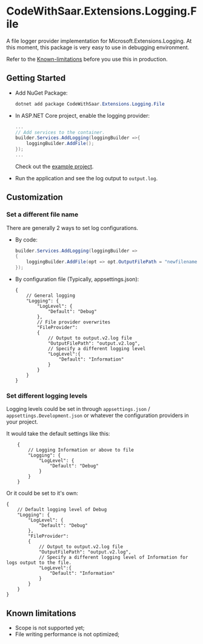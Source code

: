 # CodeWithSaar.Extensions.Logging.File

A file logger provider implementation for Microsoft.Extensions.Logging. At this moment, this package is very easy to use in debugging environment.

Refer to the [Known-limitations](#Known-limitations) before you use this in production.

## Getting Started

* Add NuGet Package:

    ```csharp
    dotnet add package CodeWithSaar.Extensions.Logging.File
    ```

* In ASP.NET Core project, enable the logging provider:

    ```csharp
    ...
    // Add services to the container.
    builder.Services.AddLogging(loggingBuilder =>{
        loggingBuilder.AddFile();
    });
    ...
    ```

    Check out the [example project](../examples/WebAPIExample/).

* Run the application and see the log output to `output.log`.

## Customization

### Set a different file name

There are generally 2 ways to set log configurations.

* By code:

    ```csharp
    builder.Services.AddLogging(loggingBuilder =>
    {
        loggingBuilder.AddFile(opt => opt.OutputFilePath = "newfilename.log");
    });
    ```

* By configuration file (Typically, appsettings.json):

    ```jsonc
    {
        // General logging
        "Logging": {
            "LogLevel": {
                "Default": "Debug"
            },
            // File provider overwrites
            "FileProvider":
            {
                // Output to output.v2.log file
                "OutputFilePath": "output.v2.log",
                // Specify a different logging level
                "LogLevel":{
                    "Default": "Information"
                }
            }
        }
    }
    ```

### Set different logging levels

Logging levels could be set in through `appsettings.json` / `appsettings.Development.json` or whatever the configuration providers in your project.

It would take the default settings like this:

```jsonc
    {
        // Logging Information or above to file
        "Logging": {
            "LogLevel": {
                "Default": "Debug"
            }
        }
    }
```

Or it could be set to it's own:

```jsonc
{
    // Default logging level of Debug
    "Logging": {
        "LogLevel": {
            "Default": "Debug"
        },
        "FileProvider":
        {
            // Output to output.v2.log file
            "OutputFilePath": "output.v2.log",
            // Specify a different logging level of Information for logs output to the file.
            "LogLevel":{
                "Default": "Information"
            }
        }
    }
}
```

## Known limitations

* Scope is not supported yet;
* File writing performance is not optimized;